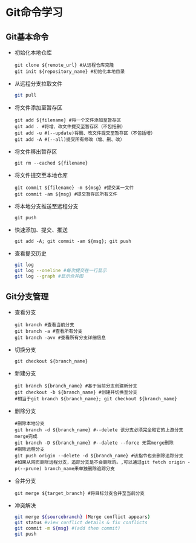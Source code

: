 # Git命令学习

## Git基本命令

- 初始化本地仓库

  ```shell
  git clone ${remote_url} #从远程仓库克隆
  git init ${repository_name} #初始化本地目录
  ```

- 从远程分支拉取文件

  ```bash
  git pull
  ```

  

- 将文件添加至暂存区

  ```shell
  git add ${filename} #将一个文件添加至暂存区
  git add . #将增、改文件提交至暂存区（不包括删）
  git add -u #(--update)将删、改文件提交至暂存区（不包括增）
  git add -A #(--all)提交所有修改（增、删、改） 
  ```

- 将文件移出暂存区

  ```shell
  git rm --cached ${filename} 
  ```

  

- 将文件提交至本地仓库

  ```shell
  git commit ${filename} -m ${msg} #提交某一文件
  git commit -am ${msg} #提交暂存区所有文件
  ```

  

- 将本地分支推送至远程分支

  ```shell
  git push
  ```

  

- 快速添加、提交、推送

  ```shell
  git add -A; git commit -am ${msg}; git push
  ```

- 查看提交历史

  ```bash
  git log
  git log --oneline #每次提交在一行显示
  git log --graph #显示合并图
  ```

## Git分支管理

- 查看分支

  ```shell
  git branch #查看当前分支
  git branch -a #查看所有分支
  git branch -avv #查看所有分支详细信息
  ```

- 切换分支

  ```shell
  git checkout ${branch_name}
  ```

  

- 新建分支

  ```shell
  git branch ${branch_name} #基于当前分支创建新分支
  git checkout -b ${branch_name} #创建并切换至分支
  #相当于git branch ${branch_name}; git checkout ${branch_name}
  ```

- 删除分支

  ```shell
  #删除本地分支
  git branch -d ${branch_name} #--delete 该分支必须完全和它的上游分支merge完成
  git branch -D ${branch_name} #--dalete --force 无需merge删除
  #删除远程分支
  git push origin --delete -d ${branch_name} #该指令也会删除追踪分支
  #如果从网页删除远程分支，追踪分支是不会删除的。,可以通过git fetch origin -p(--prune) branch_name来单独删除追踪分支
  ```

- 合并分支

  ```shell
  git merge ${target_branch} #将目标分支合并至当前分支
  ```

- 冲突解决

  ```bash
  git merge ${sourcebranch}	(Merge conflict appears)
  git status #view conflict details & fix conflicts
  git commit -m ${msg} #(add then commit)
  git push
  ```

   